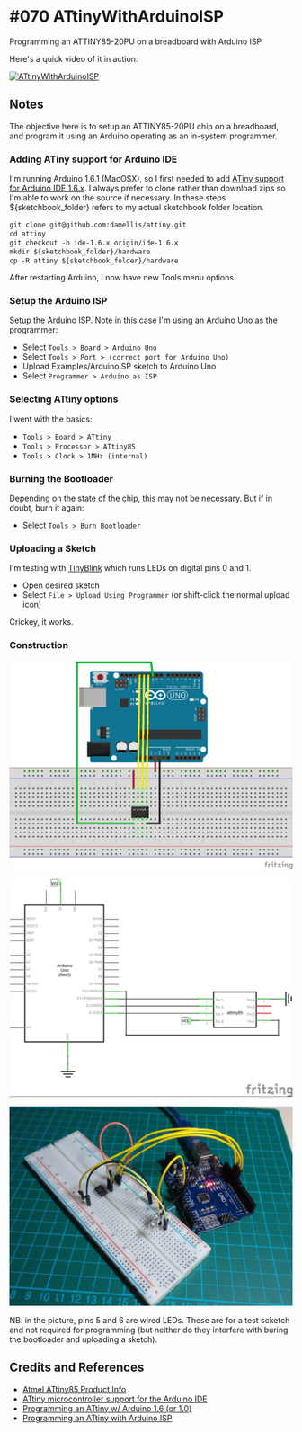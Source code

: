 # #070 ATtinyWithArduinoISP

Programming an ATTINY85-20PU on a breadboard with Arduino ISP

Here's a quick video of it in action:

[![ATtinyWithArduinoISP](http://img.youtube.com/vi/eILb11BE6pY/0.jpg)](http://www.youtube.com/watch?v=eILb11BE6pY)

## Notes

The objective here is to setup an ATTINY85-20PU chip on a breadboard, and program it using an Arduino operating as an in-system programmer.

### Adding ATiny support for Arduino IDE

I'm running Arduino 1.6.1 (MacOSX), so I first needed to add [ATiny support for Arduino IDE 1.6.x](https://github.com/damellis/attiny/tree/ide-1.6.x).
I always prefer to clone rather than download zips so I'm able to work on the source if necessary.
In these steps ${sketchbook_folder} refers to my actual sketchbook folder location.

```
git clone git@github.com:damellis/attiny.git
cd attiny
git checkout -b ide-1.6.x origin/ide-1.6.x
mkdir ${sketchbook_folder}/hardware
cp -R attiny ${sketchbook_folder}/hardware
```

After restarting Arduino, I now have new Tools menu options.

### Setup the Arduino ISP

Setup the Arduino ISP. Note in this case I'm using an Arduino Uno as the programmer:
* Select `Tools > Board > Arduino Uno`
* Select `Tools > Port > (correct port for Arduino Uno)`
* Upload Examples/ArduinoISP sketch to Arduino Uno
* Select `Programmer > Arduino as ISP`

### Selecting ATtiny options

I went with the basics:
* `Tools > Board > ATtiny`
* `Tools > Processor > ATtiny85`
* `Tools > Clock > 1MHz (internal)`

### Burning the Bootloader

Depending on the state of the chip, this may not be necessary. But if in doubt, burn it again:
* Select `Tools > Burn Bootloader`

### Uploading a Sketch

I'm testing with [TinyBlink](../TinyBlink) which runs LEDs on digital pins 0 and 1.
* Open desired sketch
* Select `File > Upload Using Programmer` (or shift-click the normal upload icon)

Crickey, it works.

### Construction

![The Breadboard](./assets/ATtinyWithArduinoISP_bb.jpg?raw=true)

![The Schematic](./assets/ATtinyWithArduinoISP_schematic.jpg?raw=true)

![The Build](./assets/ATtinyWithArduinoISP_build.jpg?raw=true)

NB: in the picture, pins 5 and 6 are wired LEDs. These are for a test scketch and not required for programming
(but neither do they interfere with buring the bootloader and uploading a sketch).

## Credits and References
* [Atmel ATtiny85 Product Info](http://www.atmel.com/devices/ATTINY85.aspx)
* [ATtiny microcontroller support for the Arduino IDE](https://github.com/damellis/attiny)
* [Programming an ATtiny w/ Arduino 1.6 (or 1.0)](http://highlowtech.org/?p=1695)
* [Programming an ATtiny with Arduino ISP](http://scuola.arduino.cc/lesson/qX1117g/Programming_an_ATtiny_with_Arduino_ISP)
